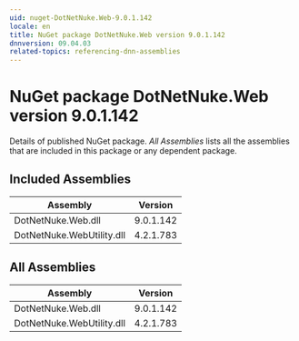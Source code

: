 ```yaml
---
uid: nuget-DotNetNuke.Web-9.0.1.142
locale: en
title: NuGet package DotNetNuke.Web version 9.0.1.142
dnnversion: 09.04.03
related-topics: referencing-dnn-assemblies
---
```


# NuGet package DotNetNuke.Web version 9.0.1.142
Details of published NuGet package.
*All Assemblies* lists all the assemblies that are included in this package or any dependent package.

## Included Assemblies

|Assembly|Version|
|---|---|
|DotNetNuke.Web.dll|9.0.1.142|
|DotNetNuke.WebUtility.dll|4.2.1.783|

## All Assemblies

|Assembly|Version|
|---|---|
|DotNetNuke.Web.dll|9.0.1.142|
|DotNetNuke.WebUtility.dll|4.2.1.783|

